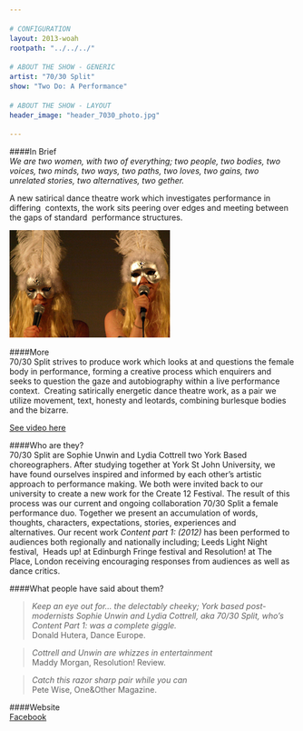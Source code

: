 ```yaml
---

# CONFIGURATION
layout: 2013-woah
rootpath: "../../../"

# ABOUT THE SHOW - GENERIC
artist: "70/30 Split"
show: "Two Do: A Performance"

# ABOUT THE SHOW - LAYOUT
header_image: "header_7030_photo.jpg"

---
```

####In Brief    
*We are two women, with two of everything; two people, two bodies, two voices, two minds, two ways, two paths, two loves, two gains, two unrelated stories, two alternatives, two gether.*       

A new satirical dance theatre work which investigates performance in differing 
contexts, the work sits peering over edges and meeting between the gaps of standard 
performance structures.    

![70/30 Split](7030.jpg)    

####More    
70/30 Split strives to produce work which looks at and questions the female body in performance, forming a creative process which enquirers and seeks to question the gaze and autobiography within a live performance context.  Creating satirically energetic dance theatre work, as a pair we utilize movement, text, honesty and leotards, combining burlesque bodies and the bizarre.    

[See video here](https://vimeo.com/61264484)    
 
####Who are they?    
70/30 Split are Sophie Unwin and Lydia Cottrell two York Based choreographers. After studying together at York St John University, we have found ourselves inspired and informed by each other’s artistic approach to performance making. We both were invited back to our university to create a new work for the Create 12 Festival. The result of this process was our current and ongoing collaboration 70/30 Split a female performance duo. Together we present an accumulation of words, thoughts, characters, expectations, stories, experiences and alternatives. Our recent work *Content part 1: (2012)* has been performed to audiences both regionally and nationally including; Leeds Light Night festival,  Heads up! at Edinburgh Fringe festival and Resolution! at The Place, London receiving encouraging responses from audiences as well as dance critics.     

####What people have said about them?
>*Keep an eye out for… the delectably cheeky; York based post-modernists Sophie Unwin and Lydia Cottrell, aka 70/30 Split, who’s Content Part 1: was a complete giggle.*<br>Donald Hutera, Dance Europe.    

>*Cottrell and Unwin are whizzes in entertainment*<br>Maddy Morgan, Resolution! Review.    

>*Catch this razor sharp pair while you can*<br>Pete Wise, One&Other Magazine.

####Website   
[Facebook](http://facebook.com/7030split)     



 